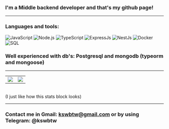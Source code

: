 ### I'm a Middle backend developer and that's my github page!

<hr>

### Languages and tools:

![JavaScript](https://img.shields.io/badge/-JavaScript-323330?style=for-the-badge&logo=javascript)
![Node.js](https://img.shields.io/badge/-nodejs-323330?style=for-the-badge&logo=node.js)
![TypeScript](https://img.shields.io/badge/-TypeScript-323330?style=for-the-badge&logo=typescript)
![ExpressJs](https://img.shields.io/badge/-expressjs-323330?style=for-the-badge&logo=express)
![NestJs](https://img.shields.io/badge/-nestjs-323330?style=for-the-badge&logo=nestjs)
![Docker](https://img.shields.io/badge/-docker-323330?style=for-the-badge&logo=docker)
![SQL](https://img.shields.io/badge/-sql-323330?style=for-the-badge&logo=mysql)

### Well experienced with db's: Postgresql and mongodb (typeorm and mongoose)

<hr>

<table>
  <tr>
    <td valign="top"><img src="https://github-readme-stats.vercel.app/api?username=ajiways&show_icons=true&theme=dracula"/></td>
    <td valign="top"><img src="https://github-readme-stats.vercel.app/api/top-langs/?username=ajiways&langs_count=8&layout=compact&theme=dracula"/></td>
  </tr>
</table>

<br>
(I just like how this stats block looks)

<hr>

### Contact me in Gmail: kswbtw@gmail.com or by using Telegram: @kswbtw
